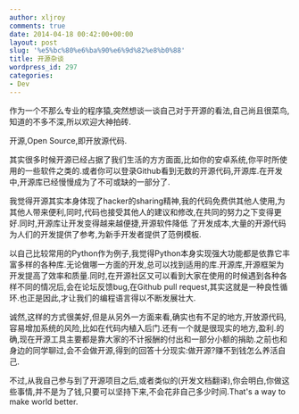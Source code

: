 ```yaml
---
author: xljroy
comments: true
date: 2014-04-18 00:42:00+00:00
layout: post
slug: '%e5%bc%80%e6%ba%90%e6%9d%82%e8%b0%88'
title: 开源杂谈
wordpress_id: 297
categories:
- Dev
---
```


作为一个不那么专业的程序猿,突然想谈一谈自己对于开源的看法,自己尚且很菜鸟,知道的不多不深,所以欢迎大神拍砖.

开源,Open Source,即开放源代码.

其实很多时候开源已经占据了我们生活的方方面面,比如你的安卓系统,你平时所使用的一些软件之类的.或者你可以登录Github看到无数的开源代码,开源库.在开发中,开源库已经慢慢成为了不可或缺的一部分了.

我觉得开源其实本身体现了hacker的sharing精神,我的代码免费供其他人使用,为其他人带来便利,同时,代码也接受其他人的建议和修改,在共同的努力之下变得更好.同时,开源库让开发变得越来越便捷,开源软件降低 了开发成本,大量的开源代码为人们的开发提供了参考,为新手开发者提供了范例模板.

以自己比较常用的Python作为例子,我觉得Python本身实现强大功能都是依靠它丰富多样的各种库.无论做哪一方面的开发,总可以找到适用的库.开源库,开源框架为开发提高了效率和质量.同时,在开源社区又可以看到大家在使用的时候遇到各种各样不同的情况后,会在论坛反馈bug,在Github pull request,其实这就是一种良性循环.也正是因此,才让我们的编程语言得以不断发展壮大.

诚然,这样的方式很美好,但是从另外一方面来看,确实也有不足的地方,开放源代码,容易增加系统的风险,比如在代码内植入后门.还有一个就是很现实的地方,盈利.的确,现在开源工具主要都是靠大家的不计报酬的付出和一部分小额的捐助.之前也和身边的同学聊过,会不会做开源,得到的回答十分现实:做开源?赚不到钱怎么养活自己.

不过,从我自己参与到了开源项目之后,或者类似的(开发文档翻译),你会明白,你做这些事情,并不是为了钱,只要可以坚持下来,不会花非自己多少时间.That's a way to make world better.
